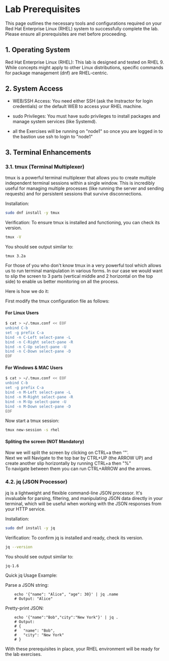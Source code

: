 # Lab Prerequisites

This page outlines the necessary tools and configurations required on your Red Hat Enterprise Linux (RHEL) system to successfully complete the lab. Please ensure all prerequisites are met before proceeding.

## 1. Operating System

 Red Hat Enterprise Linux (RHEL): This lab is designed and tested on RHEL 9. While concepts might apply to other Linux distributions, specific commands for package management (dnf) are RHEL-centric.

## 2. System Access

- WEB/SSH Access: You need either SSH (ask the Instractor for login credentials) or the default WEB to access your RHEL machine.

- sudo Privileges: You must have sudo privileges to install packages and manage system services (like Systemd).

- all the Exercises will be running on "node1" so once you are logged in to the bastion use ssh to login to "node1"

## 3. Terminal Enhancements

### 3.1. tmux (Terminal Multiplexer)

tmux is a powerful terminal multiplexer that allows you to create multiple independent terminal sessions within a single window. This is incredibly useful for managing multiple processes (like running the server and sending requests) and for persistent sessions that survive disconnections.

Installation:
```bash
sudo dnf install -y tmux
```

Verification:
To ensure tmux is installed and functioning, you can check its version.
```bash
tmux -V
```
    
You should see output similar to:
```
tmux 3.2a
```

For those of you who don't know tmux in a very powerful tool which allows us to run terminal manipulation in various forms. In our case we would want to slip the screen to 3 parts (vertical middle and 2 horizontal on the top side) to enable us better monitoring on all the process.

Here is how we do it:

First modify the tmux configuration file as follows:

#### For Linux Users

```bash
$ cat > ~/.tmux.conf << EOF
unbind C-b
set -g prefix C-a
bind -n C-Left select-pane -L
bind -n C-Right select-pane -R
bind -n C-Up select-pane -U
bind -n C-Down select-pane -D
EOF
```

#### For Windows & MAC Users

```bash
$ cat > ~/.tmux.conf << EOF
unbind C-b
set -g prefix C-a
bind -n M-Left select-pane -L
bind -n M-Right select-pane -R
bind -n M-Up select-pane -U
bind -n M-Down select-pane -D
EOF
```

Now start a tmux session:

```bash
tmux new-session -s rhel
```

#### Spliting the screen (NOT Mandatory)

Now we will split the screen by clicking on CTRL+a then '"'.  
Next we will Navigate to the top bar by CTRL+UP (the ARROW UP) and create another slip horizontally by running CTRL+a then "%"  
To navigate between them you can run CTRL+ARROW and the arrows.  


### 4.2. jq (JSON Processor)

jq is a lightweight and flexible command-line JSON processor. It's invaluable for parsing, filtering, and manipulating JSON data directly in your terminal, which will be useful when working with the JSON responses from your HTTP service.

Installation:
```bash
sudo dnf install -y jq
```
    
Verification:
To confirm jq is installed and ready, check its version.
```bash
jq --version
```

You should see output similar to:
```
jq-1.6
```
    
Quick jq Usage Example:

Parse a JSON string:

        echo '{"name": "Alice", "age": 30}' | jq .name
        # Output: "Alice"

Pretty-print JSON:

        echo '{"name":"Bob","city":"New York"}' | jq .
        # Output:
        # {
        #   "name": "Bob",
        #   "city": "New York"
        # }

With these prerequisites in place, your RHEL environment will be ready for the lab exercises.
